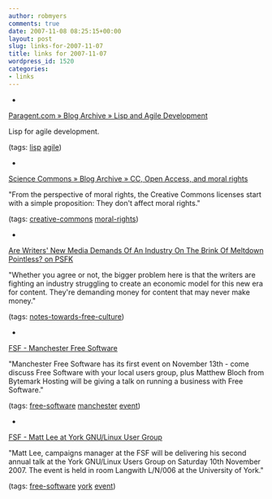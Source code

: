 ```yaml
---
author: robmyers
comments: true
date: 2007-11-08 08:25:15+00:00
layout: post
slug: links-for-2007-11-07
title: links for 2007-11-07
wordpress_id: 1520
categories:
- links
---
```


  

  *   


[Paragent.com » Blog Archive » Lisp and Agile Development](http://paragent.com/blog/?p=11)

  


Lisp for agile development.

  


(tags: [lisp](http://del.icio.us/robmyers/lisp) [agile](http://del.icio.us/robmyers/agile))

  

  

  *   


[Science Commons » Blog Archive » CC, Open Access, and moral rights](http://sciencecommons.org/weblog/archives/2007/11/07/cc-oa-moral-rights/)

  


"From the perspective of moral rights, the Creative Commons licenses start with a simple proposition: They don't affect moral rights."

  


(tags: [creative-commons](http://del.icio.us/robmyers/creative-commons) [moral-rights](http://del.icio.us/robmyers/moral-rights))

  

  

  *   


[Are Writers' New Media Demands Of An Industry On The Brink Of Meltdown Pointless? on PSFK](http://www.psfk.com/2007/11/are-writers-new-media-demands-of-an-industry-on-the-brink-of-meltodwn-pointless.html)

  


"Whether you agree or not, the bigger problem here is that the writers are fighting an industry struggling to create an economic model for this new era for content. They're demanding money for content that may never make money."

  


(tags: [notes-towards-free-culture](http://del.icio.us/robmyers/notes-towards-free-culture))

  

  

  *   


[FSF - Manchester Free Software](http://www.fsf.org/events/20071113/)

  


"Manchester Free Software has its first event on November 13th - come discuss Free Software with your local users group, plus Matthew Bloch from Bytemark Hosting will be giving a talk on running a business with Free Software."

  


(tags: [free-software](http://del.icio.us/robmyers/free-software) [manchester](http://del.icio.us/robmyers/manchester) [event](http://del.icio.us/robmyers/event))

  

  

  *   


[FSF - Matt Lee at York GNU/Linux User Group](http://www.fsf.org/events/20071110)

  


"Matt Lee, campaigns manager at the FSF will be delivering his second annual talk at the York GNU/Linux Users Group on Saturday 10th November 2007. The event is held in room Langwith L/N/006 at the University of York."

  


(tags: [free-software](http://del.icio.us/robmyers/free-software) [york](http://del.icio.us/robmyers/york) [event](http://del.icio.us/robmyers/event))

  

  
  


